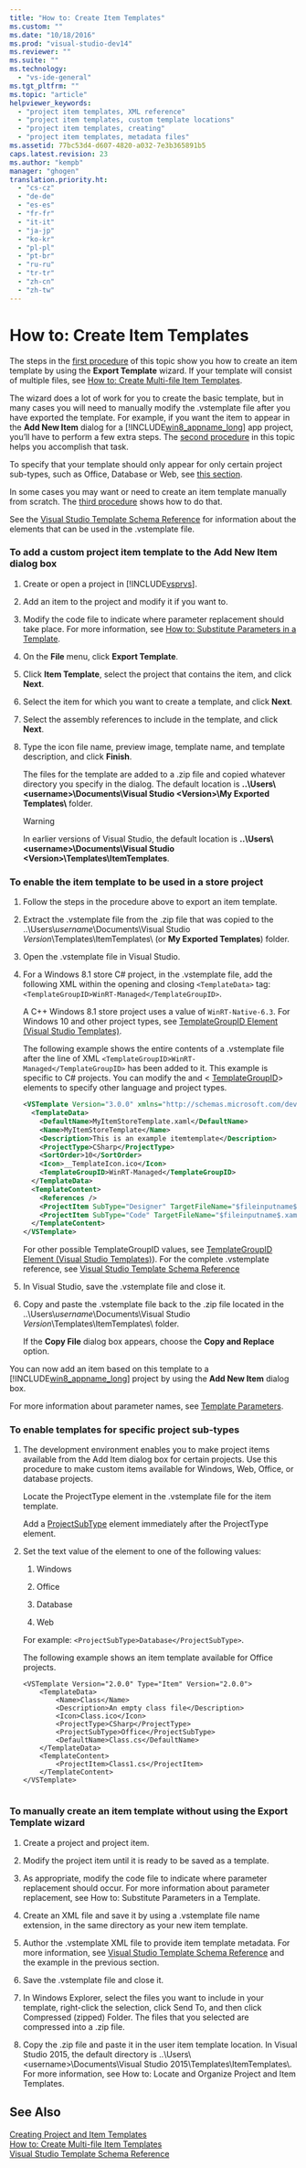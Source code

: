 ```yaml
---
title: "How to: Create Item Templates"
ms.custom: ""
ms.date: "10/18/2016"
ms.prod: "visual-studio-dev14"
ms.reviewer: ""
ms.suite: ""
ms.technology: 
  - "vs-ide-general"
ms.tgt_pltfrm: ""
ms.topic: "article"
helpviewer_keywords: 
  - "project item templates, XML reference"
  - "project item templates, custom template locations"
  - "project item templates, creating"
  - "project item templates, metadata files"
ms.assetid: 77bc53d4-d607-4820-a032-7e3b365891b5
caps.latest.revision: 23
ms.author: "kempb"
manager: "ghogen"
translation.priority.ht: 
  - "cs-cz"
  - "de-de"
  - "es-es"
  - "fr-fr"
  - "it-it"
  - "ja-jp"
  - "ko-kr"
  - "pl-pl"
  - "pt-br"
  - "ru-ru"
  - "tr-tr"
  - "zh-cn"
  - "zh-tw"
---
```

# How to: Create Item Templates
The steps in the [first procedure](../ide/how-to--create-item-templates.md#export_template) of this topic show you how to create an item template by using the **Export Template** wizard. If your template will consist of multiple files, see [How to: Create Multi-file Item Templates](../ide/how-to--create-multi-file-item-templates.md).  
  
 The wizard does a lot of work for you to create the basic template, but in many cases you will need to manually modify the .vstemplate file after you have exported the template. For example, if you want the item to appear in the **Add New Item** dialog for a [!INCLUDE[win8_appname_long](../codequality/includes/win8_appname_long_md.md)] app project, you’ll have to perform a few extra steps. The [second procedure](../ide/how-to--create-item-templates.md#modify_template) in this topic helps you accomplish that task.  
  
 To specify that your template should only appear for only certain project sub-types, such as Office, Database or Web, see [this section](../ide/how-to--create-multi-file-item-templates.md#enable_templates).  
  
 In some cases you may want or need to create an item template manually from scratch. The [third procedure](../ide/how-to--create-item-templates.md#create_template) shows how to do that.  
  
 See the [Visual Studio Template Schema Reference](../extensibility/visual-studio-template-schema-reference.md) for information about the elements that can be used in the .vstemplate file.  
  
### To add a custom project item template to the Add New Item dialog box  
  
1.  Create or open a project in [!INCLUDE[vsprvs](../codequality/includes/vsprvs_md.md)].  
  
2.  Add an item to the project and modify it if you want to.  
  
3.  Modify the code file to indicate where parameter replacement should take place. For more information, see [How to: Substitute Parameters in a Template](../ide/how-to--substitute-parameters-in-a-template.md).  
  
4.  On the **File** menu, click **Export Template**.  
  
5.  Click **Item Template**, select the project that contains the item, and click **Next**.  
  
6.  Select the item for which you want to create a template, and click **Next**.  
  
7.  Select the assembly references to include in the template, and click **Next**.  
  
8.  Type the icon file name, preview image, template name, and template description, and click **Finish**.  
  
     The files for the template are added to a .zip file and copied whatever directory you specify in the dialog. The default location is **..\Users\\<username\>\Documents\Visual Studio \<Version>\My Exported Templates\\** folder.  
  
    > [!WARNING]
    >  In earlier versions of Visual Studio, the default location is **..\Users\\<username\>\Documents\Visual Studio \<Version>\Templates\ItemTemplates**.  
  
### To enable the item template to be used in a store project  
  
1.  Follow the steps in the procedure above to export an item template.  
  
2.  Extract the .vstemplate file from the .zip file that was copied to the ..\Users\\*username*\Documents\Visual Studio *Version*\Templates\ItemTemplates\ (or **My Exported Templates**) folder.  
  
3.  Open the .vstemplate file in Visual Studio.  
  
4.  For a Windows 8.1 store C# project, in the .vstemplate file, add the following XML within the opening and closing `<TemplateData>` tag: `<TemplateGroupID>WinRT-Managed</TemplateGroupID>`.  
  
     A C++ Windows 8.1 store project uses a value of `WinRT-Native-6.3`. For Windows 10 and other project types, see [TemplateGroupID Element (Visual Studio Templates)](../extensibility/templategroupid-element--visual-studio-templates-.md).  
  
     The following example shows the entire contents of a .vstemplate file after the line of XML `<TemplateGroupID>WinRT-Managed</TemplateGroupID>` has been added to it. This example is specific to C# projects. You can modify the <ProjectTpe> and \< [TemplateGroupID](../extensibility/templategroupid-element--visual-studio-templates-.md)> elements to specify other language and project types.  
  
    ```xml  
    <VSTemplate Version="3.0.0" xmlns="http://schemas.microsoft.com/developer/vstemplate/2005" Type="Item">  
      <TemplateData>  
        <DefaultName>MyItemStoreTemplate.xaml</DefaultName>  
        <Name>MyItemStoreTemplate</Name>  
        <Description>This is an example itemtemplate</Description>  
        <ProjectType>CSharp</ProjectType>  
        <SortOrder>10</SortOrder>  
        <Icon>__TemplateIcon.ico</Icon>  
        <TemplateGroupID>WinRT-Managed</TemplateGroupID>  
      </TemplateData>  
      <TemplateContent>  
        <References />  
        <ProjectItem SubType="Designer" TargetFileName="$fileinputname$.xaml" ReplaceParameters="true">MyItemTemplate.xaml</ProjectItem>  
        <ProjectItem SubType="Code" TargetFileName="$fileinputname$.xaml.cs" ReplaceParameters="true">MyItemTemplate.xaml.cs</ProjectItem>  
      </TemplateContent>  
    </VSTemplate>  
    ```  
  
     For other possible TemplateGroupID values, see [TemplateGroupID Element (Visual Studio Templates)](../extensibility/templategroupid-element--visual-studio-templates-.md)). For the complete .vstemplate reference, see [Visual Studio Template Schema Reference](../extensibility/visual-studio-template-schema-reference.md)  
  
5.  In Visual Studio, save the .vstemplate file and close it.  
  
6.  Copy and paste the .vstemplate file back to the .zip file located in the ..\Users\\*username*\Documents\Visual Studio *Version*\Templates\ItemTemplates\ folder.  
  
     If the **Copy File** dialog box appears, choose the **Copy and Replace** option.  
  
 You can now add an item based on this template to a [!INCLUDE[win8_appname_long](../codequality/includes/win8_appname_long_md.md)] project by using the **Add New Item** dialog box.  
  
 For more information about parameter names, see [Template Parameters](../ide/template-parameters.md).  
  
### To enable templates for specific project sub-types  
  
1.  The development environment enables you to make project items available from the Add Item dialog box for certain projects. Use this procedure to make custom items available for Windows, Web, Office, or database projects.  
  
     Locate the ProjectType element in the .vstemplate file for the item template.  
  
     Add a [ProjectSubType](../extensibility/projectsubtype-element--visual-studio-templates-.md) element immediately after the ProjectType element.  
  
2.  Set the text value of the element to one of the following values:  
  
    1.  Windows  
  
    2.  Office  
  
    3.  Database  
  
    4.  Web  
  
     For example: `<ProjectSubType>Database</ProjectSubType>`.  
  
     The following example shows an item template available for Office projects.  
  
    ```  
    <VSTemplate Version="2.0.0" Type="Item" Version="2.0.0">  
        <TemplateData>  
            <Name>Class</Name>  
            <Description>An empty class file</Description>  
            <Icon>Class.ico</Icon>  
            <ProjectType>CSharp</ProjectType>  
            <ProjectSubType>Office</ProjectSubType>  
            <DefaultName>Class.cs</DefaultName>  
        </TemplateData>  
        <TemplateContent>  
            <ProjectItem>Class1.cs</ProjectItem>  
        </TemplateContent>  
    </VSTemplate>  
  
    ```  
  
### To manually create an item template without using the Export Template wizard  
  
1.  Create a project and project item.  
  
2.  Modify the project item until it is ready to be saved as a template.  
  
3.  As appropriate, modify the code file to indicate where parameter replacement should occur. For more information about parameter replacement, see How to: Substitute Parameters in a Template.  
  
4.  Create an XML file and save it by using a .vstemplate file name extension, in the same directory as your new item template.  
  
5.  Author the .vstemplate XML file to provide item template metadata. For more information, see [Visual Studio Template Schema Reference](../extensibility/visual-studio-template-schema-reference.md) and the example in the previous section.  
  
6.  Save the .vstemplate file and close it.  
  
7.  In Windows Explorer, select the files you want to include in your template, right-click the selection, click Send To, and then click Compressed (zipped) Folder. The files that you selected are compressed into a .zip file.  
  
8.  Copy the .zip file and paste it in the user item template location. In Visual Studio 2015, the default directory is ..\Users\\<username\>\Documents\Visual Studio 2015\Templates\ItemTemplates\\. For more information, see How to: Locate and Organize Project and Item Templates.  
  
## See Also  
 [Creating Project and Item Templates](../ide/creating-project-and-item-templates.md)   
 [How to: Create Multi-file Item Templates](../ide/how-to--create-multi-file-item-templates.md)   
 [Visual Studio Template Schema Reference](../extensibility/visual-studio-template-schema-reference.md)